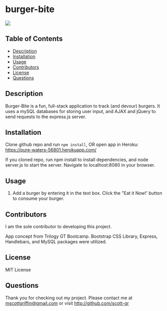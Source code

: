 # burger-bite
  <img src="https://img.shields.io/badge/license-MIT License-blue"/>
  
## Table of Contents
* [Description](#description)
* [Installation](#installation)
* [Usage](#usage)
* [Contributors](#contributors)
* [License](#license)
* [Questions](#questions)

## Description
Burger-Bite is a fun, full-stack application to track (and devour) burgers. It uses a mySQL databases for storing user input, and AJAX and jQuery to send requests to the express.js server.

## Installation
Clone github repo and run `npm install`, OR open app in Heroku: https://pure-waters-56801.herokuapp.com/ 

If you cloned repo, run npm install to install dependencies, and node server.js to start the server. Navigate to localhost:8080 in your browser.

## Usage
1. Add a burger by entering it in the text box. Click the "Eat it Now!' button to consume your burger.


## Contributors
I am the sole contributor to developing this project. 

App concept from Trilogy GT Bootcamp. Bootstrap CSS Library, Express, Handlebars, and MySQL packages were utilized.

## License
MIT License

## Questions
Thank you for checking out my project. Please contact me at mscottgriffin@gmail.com or visit http://github.com/scott-gr